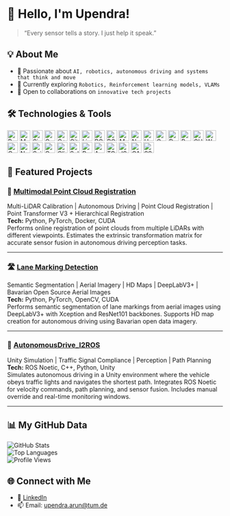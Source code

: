 # 👋 Hello, I'm Upendra!

> “Every sensor tells a story. I just help it speak.”

## 💡 About Me
- 🧠 Passionate about `AI, robotics, autonomous driving and systems that think and move`
- 🔭 Currently exploring `Robotics, Reinforcement learning models, VLAMs`
- 🤝 Open to collaborations on `innovative tech projects`

## 🛠️ Technologies & Tools
<p>
<img alt="Python" src="https://img.shields.io/badge/Python-3776AB?style=for-the-badge&logo=python&logoColor=white" height="25px"/>
<img alt="Matlab" src="https://img.shields.io/badge/Matlab-0076A8?style=for-the-badge&logo=mathworks&logoColor=white" height="25px"/>
<img alt="Simulink" src="https://img.shields.io/badge/Simulink-FF7300?style=for-the-badge&logo=mathworks&logoColor=white" height="25px"/>
<img alt="C" src="https://img.shields.io/badge/C-00599C?style=for-the-badge&logo=c&logoColor=white" height="25px"/>
<img alt="C++" src="https://img.shields.io/badge/C%2B%2B-00599C?style=for-the-badge&logo=c%2B%2B&logoColor=white" height="25px"/>
<img alt="Git" src="https://img.shields.io/badge/Git-F05032?style=for-the-badge&logo=git&logoColor=white" height="25px"/>
<img alt="Linux" src="https://img.shields.io/badge/Linux-FCC624?style=for-the-badge&logo=linux&logoColor=black" height="25px"/>
<img alt="ROS" src="https://img.shields.io/badge/ROS-22314E?style=for-the-badge&logo=ros&logoColor=white" height="25px"/>
<img alt="ROS2" src="https://img.shields.io/badge/ROS2-22314E?style=for-the-badge&logo=ros&logoColor=white" height="25px"/>
<img alt="Moveit2" src="https://img.shields.io/badge/Moveit2-3E8EDE?style=for-the-badge&logo=ros&logoColor=white" height="25px"/>
<img alt="Nav2" src="https://img.shields.io/badge/Nav2-3E8EDE?style=for-the-badge&logo=ros&logoColor=white" height="25px"/>
<img alt="Unity" src="https://img.shields.io/badge/Unity-000000?style=for-the-badge&logo=unity&logoColor=white" height="25px"/>
<img alt="Gazebo" src="https://img.shields.io/badge/Gazebo-8E44AD?style=for-the-badge&logo=ros&logoColor=white" height="25px"/>
<img alt="Docker" src="https://img.shields.io/badge/Docker-2496ED?style=for-the-badge&logo=docker&logoColor=white" height="25px"/>
<img alt="PyTorch" src="https://img.shields.io/badge/PyTorch-EE4C2C?style=for-the-badge&logo=pytorch&logoColor=white" height="25px"/>
<img alt="CUDA" src="https://img.shields.io/badge/CUDA-76B900?style=for-the-badge&logo=nvidia&logoColor=white" height="25px"/>
<img alt="WandB" src="https://img.shields.io/badge/WandB-FFBE00?style=for-the-badge&logo=weights-and-biases&logoColor=black" height="25px"/>
<img alt="OpenCV" src="https://img.shields.io/badge/OpenCV-5C3EE8?style=for-the-badge&logo=opencv&logoColor=white" height="25px"/>
<img alt="Numpy" src="https://img.shields.io/badge/Numpy-013243?style=for-the-badge&logo=numpy&logoColor=white" height="25px"/>
<img alt="Scipy" src="https://img.shields.io/badge/Scipy-8CAAE6?style=for-the-badge&logo=scipy&logoColor=white" height="25px"/>
<img alt="Open3D" src="https://img.shields.io/badge/Open3D-00599C?style=for-the-badge&logo=open3d&logoColor=white" height="25px"/>
<img alt="Qliksense" src="https://img.shields.io/badge/Qliksense-009845?style=for-the-badge&logo=qlik&logoColor=white" height="25px"/>
<img alt="Solidworks" src="https://img.shields.io/badge/Solidworks-FF0000?style=for-the-badge&logo=dassaultsystemes&logoColor=white" height="25px"/>
<img alt="Raspberry Pi" src="https://img.shields.io/badge/Raspberry%20Pi-C51A4A?style=for-the-badge&logo=raspberry-pi&logoColor=white" height="25px"/>
<img alt="Arduino Uno" src="https://img.shields.io/badge/Arduino-00979D?style=for-the-badge&logo=arduino&logoColor=white" height="25px"/>
<img alt="TCP/IP" src="https://img.shields.io/badge/TCP/IP-000000?style=for-the-badge&logo=protocols&logoColor=white" height="25px"/>
<img alt="JSON" src="https://img.shields.io/badge/JSON-5E5C5C?style=for-the-badge&logo=json&logoColor=white" height="25px"/>
<img alt="CAN" src="https://img.shields.io/badge/CAN-00599C?style=for-the-badge&logo=protocols&logoColor=white" height="25px"/>
<img alt="SSH" src="https://img.shields.io/badge/SSH-000000?style=for-the-badge&logo=openssh&logoColor=white" height="25px"/>
</p>


## 📌 Featured Projects

### 🧭 [Multimodal Point Cloud Registration](https://github.com/UpendraArun/pcd_reg_hregnet)
Multi-LiDAR Calibration | Autonomous Driving | Point Cloud Registration | Point Transformer V3 + Hierarchical Registration  
**Tech:** Python, PyTorch, Docker, CUDA  
Performs online registration of point clouds from multiple LiDARs with different viewpoints. Estimates the extrinsic transformation matrix for accurate sensor fusion in autonomous driving perception tasks.

---

### 🛣️ [Lane Marking Detection](https://github.com/UpendraArun/lane-marking-detection)
Semantic Segmentation | Aerial Imagery | HD Maps | DeepLabV3+ | Bavarian Open Source Aerial Images  
**Tech:** Python, PyTorch, OpenCV, CUDA  
Performs semantic segmentation of lane markings from aerial images using DeepLabV3+ with Xception and ResNet101 backbones. Supports HD map creation for autonomous driving using Bavarian open data imagery.


---
### 🚗 [AutonomousDrive_I2ROS](https://github.com/UpendraArun/AutonomousDrive_I2ROS)
Unity Simulation | Traffic Signal Compliance | Perception | Path Planning   
**Tech:** ROS Noetic, C++, Python, Unity  
Simulates autonomous driving in a Unity environment where the vehicle obeys traffic lights and navigates the shortest path. Integrates ROS Noetic for velocity commands, path planning, and sensor fusion. Includes manual override and real-time monitoring windows.

---

## 📊 My GitHub Data

![GitHub Stats](https://github-readme-stats.vercel.app/api?username=UpendraArun&show_icons=true&theme=prussian)  
![Top Languages](https://github-readme-stats.vercel.app/api/top-langs/?username=UpendraArun&layout=compact&theme=prussian)  
![Profile Views](https://komarev.com/ghpvc/?username=UpendraArun&label=Profile%20views&color=blue&style=flat)

## 🌐 Connect with Me
- 💼 [LinkedIn](https://linkedin.com/in/upendraba)
- 📫 Email: upendra.arun@tum.de
